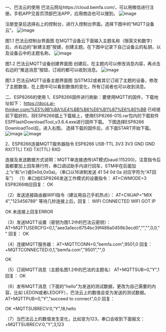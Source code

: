 一、巴法云的使用
巴法云网址https://cloud.bemfa.com/，可以用微信进行注册。手机APP见首页顶部巴法APP，应用商店也可以搜到。
![image](https://github.com/valueking/effective-workspce-ycc/assets/167502049/cf1ebf1b-6589-4d1c-8a03-b2f66f0d68c4)


注册登录后选择右上的控制台，进行入控制台界面。选择下图中的“MQTT设备云”。
![image](https://github.com/valueking/effective-workspce-ycc/assets/167502049/a0695b48-d0e4-413d-a925-a88bd63831ba)


图1.1 巴法云控制台界面图
在MQTT设备云下面输入主题名称（限英文和数字）后，点右边的“新建主题”按键，创建主题。在下图中记录下自己设备云的私钥，以及设备云中的主题名称。
![image](https://github.com/valueking/effective-workspce-ycc/assets/167502049/d34a63c3-2c9e-4529-b3fe-9dbf441d5760)

图1.2 巴法云MQTT设备创建界面图
创建后，在主题内可以修改消息内容，再点击右边的“推送消息”按钮，订阅的都可以收到消息。
![image](https://github.com/valueking/effective-workspce-ycc/assets/167502049/a53252e4-bf50-4c83-ab08-0773ec5827d4)

图1.3 巴法云MQTT设备主题界面图
当STM32或者其它订阅了主题的设备，修改了主题数值，在上图中可以看到数值的变化，所有订阅者也可以收到消息。

二、ESP8266的使用
1、ESP8266固件进行刷新：要使用MQTT的固件，下载地址如下：
https://docs.ai-thinker.com/%E5%9B%BA%E4%BB%B6%E6%B1%87%E6%80%BB
已经提前下载好的，将ESP8266插上下载板上，使用ESP8266-01S.rar包内的下载软件ESPFlashDownloadTool_v3.6.4.exe进行固件下载。
下图选择ESP8266 DownloadTool后，进入右图。
选择下载的固件后，点下面START开始下载。
![image](https://github.com/valueking/effective-workspce-ycc/assets/167502049/5ff32b6c-d94d-46da-82fe-185bbd774728)
![image](https://github.com/valueking/effective-workspce-ycc/assets/167502049/98e9d72f-fc2a-4990-b8a6-0ef146084225)

2、ESP8266连接MQTT服务器指令
ESP8266      USB-TTL
3V3     	3V3
GND  		GND
RX(TTL)		TXD
TX(TTL)		RXD

连接及发送数据方式说明：MQTT单连接透传(AT模式baud:115200)，注意指令后面都要加上回车换行符，串口调试助手内进行回车，STM中在后面加上’\r’和’\n’(或0x0d,0x0a)。（串口以16进制发送 41 54 0d 0a 对应字符为“AT回车”）
（1）串口给ESP8266发送工作模式的设置指令：
AT+CWMODE=3
ESP8266响应回复：
OK

（2）发送连接路由器WIFI指令（建议用自己手机热点）：
AT+CWJAP="MIX 4","123456789"
等待几秒连接上后，回复：
WIFI CONNECTED
WIFI GOT IP

OK
未连接上回复ERROR

（3）发送MQTT设置（密钥为图1.2中的巴法云密钥）：
AT+MQTTUSERCFG=0,1,"aee3a1ecc6754bc39f486a0459b3ecd0","","",0,0,""
回复：
OK

（4）连接MQTT服务器：
AT+MQTTCONN=0,"bemfa.com",9501,0
回复：
+MQTTCONNECTED:0,1,"bemfa.com","9501","",0

OK

（5）订阅MQTT消息（主题名图1.2中的巴法的主题名）
AT+MQTTSUB=0,"Y",1
回复：
OK

（6）发布MQTT消息（下面的"hello"为发送的测试数据，更改为自己需要的内容，比如
LEDON或者LEDOFF），巴法云上的数值会变为发送的测试数据。
AT+MQTTPUB=0,"Y","succeed to connect",0,0
回复：

OK
+MQTTSUBRECV:0,"Y",18,hello

（7）当巴法云上的数值发生变化，比如变为123，串口会收到下面报文：
+MQTTSUBRECV:0,"Y",3,123
